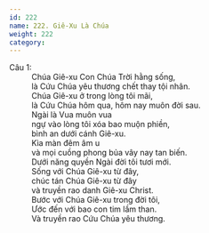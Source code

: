 ```yaml
---
id: 222
name: 222. Giê-Xu Là Chúa
weight: 222
category: 
---
```

<dl><dt>Câu 1:</dt><dd data-verse="1">Chúa Giê-xu Con Chúa Trời hằng sống, <br/>là Cứu Chúa yêu thương chết thay tội nhân. <br/>Chúa Giê-xu ở trong lòng tôi mãi, <br/>là Cứu Chúa hôm qua, hôm nay muôn đời sau. <br/>Ngài là Vua muôn vua <br/>ngự vào lòng tôi xóa bao muộn phiền, <br/>bình an dưới cánh Giê-xu. <br/>Kìa màn đêm âm u <br/>và mọi cuồng phong bủa vây nay tan biến. <br/>Dưới năng quyền Ngài đời tôi tươi mới. <br/>Sống với Chúa Giê-xu từ đây, <br/>chúc tán Chúa Giê-xu từ đây <br/>và truyền rao danh Giê-xu Christ. <br/>Bước với Chúa Giê-xu trong đời tôi, <br/>Ước đến với bao con tim lầm than. <br/>Và truyền rao Cứu Chúa yêu thương. </dd></dl>
